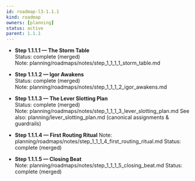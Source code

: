 ```yaml
---
id: roadmap-l3-1.1.1
kind: roadmap
owners: [planning]
status: active
parent: 1.1.1
---
```


- **Step 1.1.1.1 — The Storm Table**  
  Status: complete (merged)  
  Note: planning/roadmaps/notes/step_1_1_1_1_storm_table.md

- **Step 1.1.1.2 — Igor Awakens**  
  Status: complete (merged)  
  Note: planning/roadmaps/notes/step_1_1_1_2_igor_awakens.md

- **Step 1.1.1.3 — The Lever Slotting Plan**  
  Status: complete (merged)  
  Note: planning/roadmaps/notes/step_1_1_1_3_lever_slotting_plan.md
  See also: planning/lever_slotting_plan.md (canonical assignments & guardrails)

- **Step 1.1.1.4 — First Routing Ritual**
  Note: planning/roadmaps/notes/step_1_1_1_4_first_routing_ritual.md
  Status: complete (merged)

- **Step 1.1.1.5 — Closing Beat**  
  Note: planning/roadmaps/notes/step_1_1_1_5_closing_beat.md
  Status: complete (merged)
